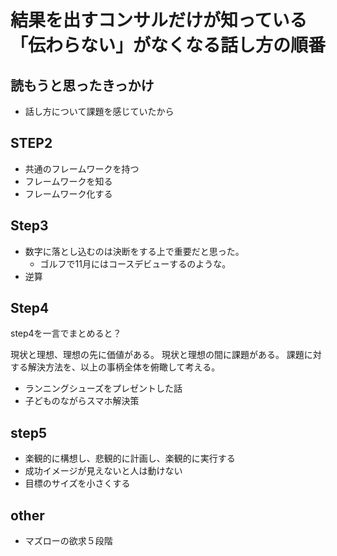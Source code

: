 # 結果を出すコンサルだけが知っている「伝わらない」がなくなる話し方の順番

## 読もうと思ったきっかけ

* 話し方について課題を感じていたから

## STEP2

* 共通のフレームワークを持つ
* フレームワークを知る
* フレームワーク化する


## Step3

* 数字に落とし込むのは決断をする上で重要だと思った。
  * ゴルフで11月にはコースデビューするのような。
* 逆算

## Step4

step4を一言でまとめると？

現状と理想、理想の先に価値がある。
現状と理想の間に課題がある。
課題に対する解決方法を、以上の事柄全体を俯瞰して考える。

* ランニングシューズをプレゼントした話
* 子どものながらスマホ解決策


## step5

* 楽観的に構想し、悲観的に計画し、楽観的に実行する
* 成功イメージが見えないと人は動けない
* 目標のサイズを小さくする


## other

* マズローの欲求５段階
